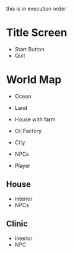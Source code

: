this is in execution order
# Title Screen
- Start Button
- Quit

# World Map
- Ocean 
- Land
- House with farm
- Oil Factory
- CIty

- NPCs
- Player

## House
- interior
- NPCs

## Clinic
- interior
- NPC
